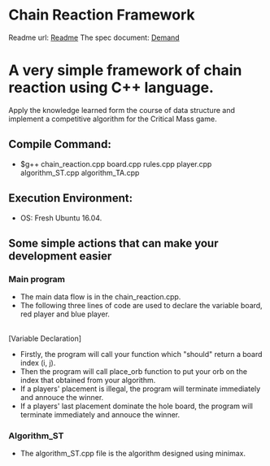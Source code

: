 # Chain Reaction Framework

Readme url: [Readme](https://github.com/Hhhho/Chain-Reaction)
The spec document: [Demand](https://github.com/Hhhho/Chain-Reaction/blob/main/Project3.docx)

# A very simple framework of chain reaction using C++ language. 

Apply the knowledge learned form the course of data structure and implement a competitive algorithm for the Critical Mass game.

## Compile Command:
* $g++ chain_reaction.cpp board.cpp rules.cpp player.cpp algorithm_ST.cpp algorithm_TA.cpp

## Execution Environment: 
* OS: Fresh Ubuntu 16.04.

## Some simple actions that can make your development easier 

### Main program

*  The main data flow is in the chain_reaction.cpp. 
*  The following three lines of code are used to declare the variable board, red player and blue player.<br></br>

[Variable Declaration]

*  Firstly, the program will call your function which "should" return a board index (i, j).
*  Then the program will call place_orb function to put your orb on the index that obtained from your algorithm.
*  If a players' placement is illegal, the program will terminate immediately and annouce the winner.
*  If a players' last placement dominate the hole board, the program will terminate immediately and annouce the winner.


### Algorithm_ST

*  The algorithm_ST.cpp file is the algorithm designed using minimax.
